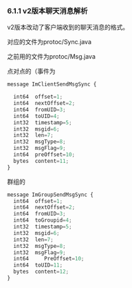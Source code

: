 ### 6.1.1 v2版本聊天消息解析

v2版本改动了客户端收到的聊天消息的格式。

对应的文件为protoc/Sync.java

之前用的文件为protoc/Msg.java

点对点的（事件为

```js
message ImClientSendMsgSync {

  int64  offset=1;
  int64  nextOffset=2;
  int64  fromUID=3;
  int64  toUID=4;
  int32  timestamp=5;
  int32  msgid=6;
  int32  len=7;
  int32  msgType=8;
  int32  msgFlag=9;
  int64  preOffset=10;
  bytes  content=11;
}
```

群组的

```js
message ImGroupSendMsgSync {
  int64  offset=1;
  int64  nextOffset=2;
  int64  fromUID=3;
  int64  toGroupid=4;
  int32  timestamp=5;
  int32  msgid=6;
  int32  len=7;
  int32  msgType=8;
  int32  msgFlag=9;
  int64     PreOffset=10;
  int64  toUID=11;
  bytes  content=12;
}
```




